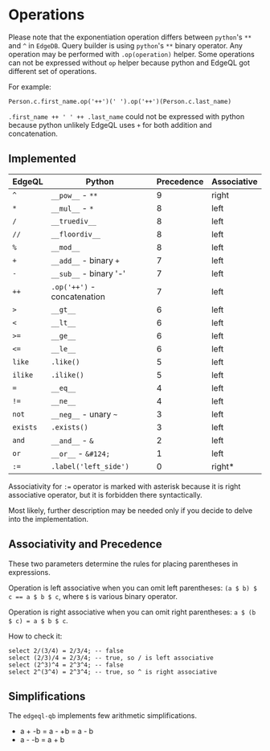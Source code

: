 # Operations

Please note that the exponentiation operation differs between `python`'s `**` and `^` in `EdgeDB`. 
Query builder is using `python`'s `**` binary operator.
Any operation may be performed with `.op(operation)` helper. 
Some operations can not be expressed without `op` helper because python and EdgeQL 
got different set of operations. 

For example:
```
Person.c.first_name.op('++')(' ').op('++')(Person.c.last_name)
```
`.first_name ++ ' ' ++ .last_name` could not be expressed with python because 
python unlikely EdgeQL uses `+` for both addition and concatenation.  

## Implemented

| EdgeQL   | Python                      | Precedence     | Associative |
|----------|-----------------------------|----------------|-------------|
| `^`      | `__pow__` - `**`            | 9              | right       |
| `*`      | `__mul__` - `*`             | 8              | left        |
| `/`      | `__truediv__`               | 8              | left        |
| `//`     | `__floordiv__`              | 8              | left        |
| `%`      | `__mod__`                   | 8              | left        |
| `+`      | `__add__` - binary `+`      | 7              | left        |
| `-`      | `__sub__` - binary '-'      | 7              | left        |
| `++`     | `.op('++')` - concatenation | 7              | left        |
| `>`      | `__gt__`                    | 6              | left        |
| `<`      | `__lt__`                    | 6              | left        |
| `>=`     | `__ge__`                    | 6              | left        |
| `<=`     | `__le__`                    | 6              | left        |
| `like`   | `.like()`                   | 5              | left        |
| `ilike`  | `.ilike()`                  | 5              | left        |
| `=`      | `__eq__`                    | 4              | left        |
| `!=`     | `__ne__`                    | 4              | left        |
| `not`    | `__neg__` - unary `~`       | 3              | left        |
| `exists` | `.exists()`                 | 3              | left        |
| `and`    | `__and__` - `&`             | 2              | left        |
| `or`     | `__or__` - `&#124;`         | 1              | left        |
| `:=`     | `.label('left_side')`       | 0              | right*      |

Associativity for `:=` operator is marked with asterisk because it is 
right associative operator, but it is forbidden there syntactically.

Most likely, further description may be needed only if you decide to delve into the implementation.

## Associativity and Precedence
These two parameters determine the rules for placing parentheses in expressions.

Operation is left associative when you can omit left parentheses: `(a $ b) $ c == a $ b $ c`, where `$` is various binary operator.

Operation is right associative when you can omit right parentheses: `a $ (b $ c) = a $ b $ c`.

How to check it:
```
select 2/(3/4) = 2/3/4; -- false
select (2/3)/4 = 2/3/4; -- true, so / is left associative
select (2^3)^4 = 2^3^4; -- false
select 2^(3^4) = 2^3^4; -- true, so ^ is right associative
```

## Simplifications
The `edgeql-qb` implements few arithmetic simplifications.

* a + -b = a - +b = a - b
* a - -b = a + b

